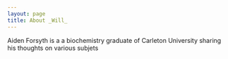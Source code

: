```yaml
---
layout: page
title: About _Will_
---
```

Aiden Forsyth is a a biochemistry graduate of Carleton University sharing his thoughts on various subjets
